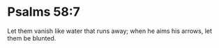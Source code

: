 # Psalms 58:7

Let them vanish like water that runs away; when he aims his arrows, let them be blunted.
